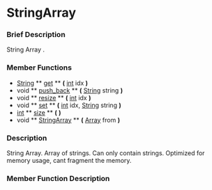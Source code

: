 #  StringArray  

###  Brief Description  
String Array .

###  Member Functions 
  * [String](class_string)  ** [get](#get) **  **(** [int](class_int) idx  **)**
  * void  ** [push_back](#push_back) **  **(** [String](class_string) string  **)**
  * void  ** [resize](#resize) **  **(** [int](class_int) idx  **)**
  * void  ** [set](#set) **  **(** [int](class_int) idx, [String](class_string) string  **)**
  * [int](class_int)  ** [size](#size) **  **(** **)**
  * void  ** [StringArray](#StringArray) **  **(** [Array](class_array) from  **)**

###  Description  
String Array. Array of strings. Can only contain strings. Optimized for memory usage, cant fragment the memory.

###  Member Function Description  

